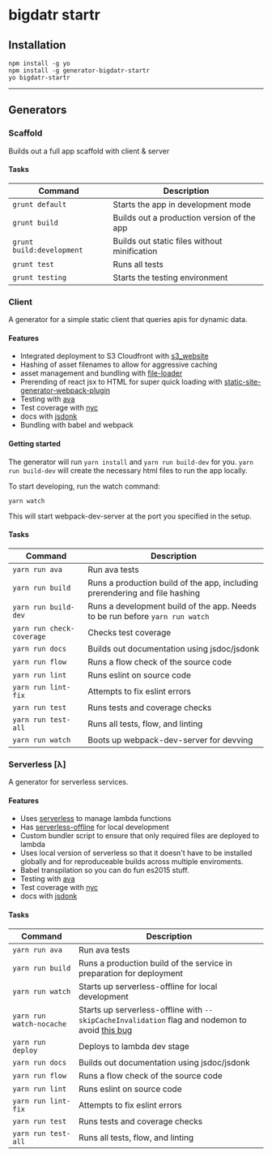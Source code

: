 # bigdatr startr


## Installation

```
npm install -g yo
npm install -g generator-bigdatr-startr
yo bigdatr-startr
```

---


## Generators


### Scaffold

Builds out a full app scaffold with client & server

#### Tasks

| Command                   | Description                                  |
|---------------------------|----------------------------------------------|
| `grunt default`           | Starts the app in development mode           |
| `grunt build`             | Builds out a production version of the app   |
| `grunt build:development` | Builds out static files without minification |
| `grunt test`              | Runs all tests                               |
| `grunt testing`           | Starts the testing environment               |


### Client

A generator for a simple static client that queries apis for dynamic data.


#### Features

- Integrated deployment to S3 Cloudfront with [s3_website](https://github.com/laurilehmijoki/s3_website)
- Hashing of asset filenames to allow for aggressive caching
- asset management and bundling with [file-loader](https://github.com/webpack/file-loader)
- Prerending of react jsx to HTML for super quick loading with [static-site-generator-webpack-plugin](https://github.com/markdalgleish/static-site-generator-webpack-plugin)
- Testing with [ava](https://github.com/avajs/ava)
- Test coverage with [nyc](https://github.com/istanbuljs/nyc)
- docs with [jsdonk](https://github.com/dxinteractive/jsdonk)
- Bundling with babel and webpack

#### Getting started

The generator will run `yarn install` and `yarn run build-dev` for you. `yarn run build-dev` will create the necessary html files to run the app locally.

To start developing, run the watch command:

```
yarn watch
```

This will start webpack-dev-server at the port you specified in the setup.


#### Tasks

| Command                   | Description                                                                   |
|---------------------------|-------------------------------------------------------------------------------|
| `yarn run ava`            | Run ava tests                                                                 |
| `yarn run build`          | Runs a production build of the app, including prerendering and file hashing   |
| `yarn run build-dev`      | Runs a development build of the app. Needs to be run before `yarn run watch`  |
| `yarn run check-coverage` | Checks test coverage                                                          |
| `yarn run docs`           | Builds out documentation using jsdoc/jsdonk                                   |
| `yarn run flow`           | Runs a flow check of the source code                                          |
| `yarn run lint`           | Runs eslint on source code                                                    |
| `yarn run lint-fix`       | Attempts to fix eslint errors                                                 |
| `yarn run test`           | Runs tests and coverage checks                                                |
| `yarn run test-all`       | Runs all tests, flow, and linting                                             |
| `yarn run watch`          | Boots up webpack-dev-server for devving                                       |



### Serverless [λ]

A generator for serverless services.

#### Features

- Uses [serverless](http://serverless.com/) to manage lambda functions
- Has [serverless-offline](https://github.com/dherault/serverless-offline) for local development
- Custom bundler script to ensure that only required files are deployed to lambda
- Uses local version of serverless so that it doesn't have to be installed globally and for reproduceable builds across multiple enviroments.
- Babel transpilation so you can do fun es2015 stuff.
- Testing with [ava](https://github.com/avajs/ava)
- Test coverage with [nyc](https://github.com/istanbuljs/nyc)
- docs with [jsdonk](https://github.com/dxinteractive/jsdonk)

#### Tasks

| Command                   | Description                                                                   |
|---------------------------|-------------------------------------------------------------------------------|
| `yarn run ava`            | Run ava tests                                                                 |
| `yarn run build`          | Runs a production build of the service in preparation for deployment          |
| `yarn run watch`          | Starts up serverless-offline for local development                            |
| `yarn run watch-nocache`  | Starts up serverless-offline with `--skipCacheInvalidation` flag and nodemon to avoid [this bug](https://github.com/dherault/serverless-offline/issues/165)|
| `yarn run deploy`         | Deploys to lambda dev stage                                                   |
| `yarn run docs`           | Builds out documentation using jsdoc/jsdonk                                   |
| `yarn run flow`           | Runs a flow check of the source code                                          |
| `yarn run lint`           | Runs eslint on source code                                                    |
| `yarn run lint-fix`       | Attempts to fix eslint errors                                                 |
| `yarn run test`           | Runs tests and coverage checks                                                |
| `yarn run test-all`       | Runs all tests, flow, and linting                                             |